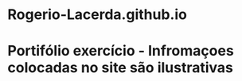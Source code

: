 # Rogerio-Lacerda.github.io
<h1>Portifólio exercício - Infromaçoes colocadas no site são ilustrativas</h1>
